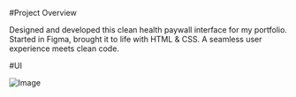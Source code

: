 #Project Overview

Designed and developed this clean health paywall interface for my portfolio. Started in Figma, brought it to life with HTML & CSS. A seamless user experience meets clean code.

#UI

![Image](https://github.com/user-attachments/assets/9b5baa78-904b-4d7b-9a9b-6064ec1fb108)
